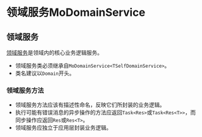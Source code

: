 # 领域服务MoDomainService

## 领域服务

[领域服务](领域驱动设计简介#领域服务)是领域内的核心业务逻辑服务。

- 领域服务类必须继承自`MoDomainService<TSelfDomainService>`。
- 类名建议以`Domain`开头。

### 领域服务方法

- 领域服务方法应该有描述性命名，反映它们所封装的业务逻辑。
- 执行可能有错误消息的异步操作的方法应返回`Task<Res>`或`Task<Res<T>>`，而同步操作应返回`Res`或`Res<T>`。
- 领域服务应独立于应用层封装业务逻辑。 
